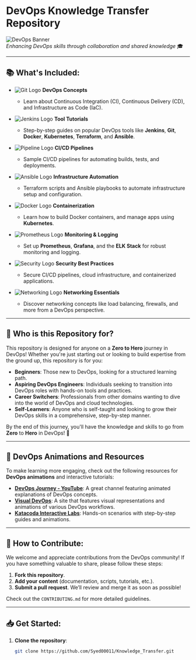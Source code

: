# DevOps Knowledge Transfer Repository

![DevOps Banner](https://static.vecteezy.com/system/resources/previews/008/902/912/original/devops-banner-concept-has-8-steps-to-analyze-such-as-plan-code-build-operate-deploy-test-monitor-and-release-for-software-development-and-information-technology-operations-infographic-vector.jpg)  
*Enhancing DevOps skills through collaboration and shared knowledge* 🎓

---

## 📚 What's Included:

- ![Git Logo](https://img.shields.io/badge/-Git-F05032?style=flat&logo=git&logoColor=white) **DevOps Concepts**  
  - Learn about Continuous Integration (CI), Continuous Delivery (CD), and Infrastructure as Code (IaC).
  
- ![Jenkins Logo](https://img.shields.io/badge/-Jenkins-D24939?style=flat&logo=jenkins&logoColor=white) **Tool Tutorials**  
  - Step-by-step guides on popular DevOps tools like **Jenkins**, **Git**, **Docker**, **Kubernetes**, **Terraform**, and **Ansible**.
  
- ![Pipeline Logo](https://img.shields.io/badge/-Pipeline-61DAFB?style=flat&logo=data:image/png;base64,your-pipeline-logo) **CI/CD Pipelines**  
  - Sample CI/CD pipelines for automating builds, tests, and deployments.

- ![Ansible Logo](https://img.shields.io/badge/-Ansible-EE0000?style=flat&logo=ansible&logoColor=white) **Infrastructure Automation**  
  - Terraform scripts and Ansible playbooks to automate infrastructure setup and configuration.

- ![Docker Logo](https://img.shields.io/badge/-Docker-2496ED?style=flat&logo=docker&logoColor=white) **Containerization**  
  - Learn how to build Docker containers, and manage apps using **Kubernetes**.

- ![Prometheus Logo](https://img.shields.io/badge/-Prometheus-E6522C?style=flat&logo=prometheus&logoColor=white) **Monitoring & Logging**  
  - Set up **Prometheus**, **Grafana**, and the **ELK Stack** for robust monitoring and logging.

- ![Security Logo](https://img.shields.io/badge/-Security-000000?style=flat&logo=security&logoColor=white) **Security Best Practices**  
  - Secure CI/CD pipelines, cloud infrastructure, and containerized applications.

- ![Networking Logo](https://img.shields.io/badge/-Networking-0078D7?style=flat&logo=azure&logoColor=white) **Networking Essentials**  
  - Discover networking concepts like load balancing, firewalls, and more from a DevOps perspective.

---

## 🙋 Who is this Repository for?
This repository is designed for anyone on a **Zero to Hero** journey in DevOps! Whether you're just starting out or looking to build expertise from the ground up, this repository is for you:
- **Beginners**: Those new to DevOps, looking for a structured learning path.
- **Aspiring DevOps Engineers**: Individuals seeking to transition into DevOps roles with hands-on tools and practices.
- **Career Switchers**: Professionals from other domains wanting to dive into the world of DevOps and cloud technologies.
- **Self-Learners**: Anyone who is self-taught and looking to grow their DevOps skills in a comprehensive, step-by-step manner.

By the end of this journey, you'll have the knowledge and skills to go from **Zero** to **Hero** in DevOps! 🚀

---

## 🔗 DevOps Animations and Resources

To make learning more engaging, check out the following resources for **DevOps animations** and interactive tutorials:
- **[DevOps Journey - YouTube](https://www.youtube.com/c/DevOpsJourney)**: A great channel featuring animated explanations of DevOps concepts.
- **[Visual DevOps](https://visual.devops.com)**: A site that features visual representations and animations of various DevOps workflows.
- **[Katacoda Interactive Labs](https://www.katacoda.com)**: Hands-on scenarios with step-by-step guides and animations.

---

## 🤝 How to Contribute:
We welcome and appreciate contributions from the DevOps community! If you have something valuable to share, please follow these steps:
1. **Fork this repository**.
2. **Add your content** (documentation, scripts, tutorials, etc.).
3. **Submit a pull request**. We’ll review and merge it as soon as possible!

Check out the `CONTRIBUTING.md` for more detailed guidelines.

---

## 📥 Get Started:
1. **Clone the repository**:
   ```bash
   git clone https://github.com/Syed00011/Knowledge_Transfer.git
